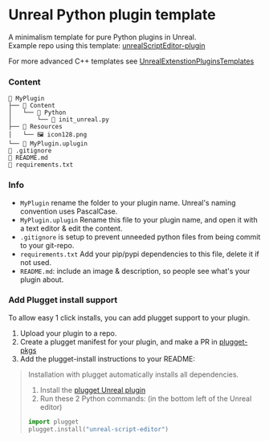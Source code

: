 # Unreal Python plugin template
A minimalism template for pure Python plugins in Unreal.<br>
Example repo using this template: [unrealScriptEditor-plugin](https://github.com/hannesdelbeke/unrealScriptEditor-plugin)

For more advanced C++ templates see [UnrealExtenstionPluginsTemplates](https://github.com/laycnc/UnrealExtenstionPluginsTemplates)

### Content
```
📂 MyPlugin
├── 📂 Content
│   └── 📂 Python
│       └── 📄 init_unreal.py
├── 📂 Resources
│   └── 🖼️ icon128.png
└── 📄 MyPlugin.uplugin
📄 .gitignore
📄 README.md
📄 requirements.txt
```

### Info
- `MyPlugin` rename the folder to your plugin name. Unreal's naming convention uses PascalCase.
- `MyPlugin.uplugin` Rename this file to your plugin name, and open it with a text editor & edit the content.
- `.gitignore` is setup to prevent unneeded python files from being commit to your git-repo.
- `requirements.txt` Add your pip/pypi dependencies to this file, delete it if not used.
- `README.md`: include an image & description, so people see what's your plugin about.

### Add Plugget install support
To allow easy 1 click installs, you can add plugget support to your plugin.
1. Upload your plugin to a repo.
2. Create a plugget manifest for your plugin, and make a PR in [plugget-pkgs](https://github.com/hannesdelbeke/plugget-pkgs)
3. Add the plugget-install instructions to your README: 

> Installation with plugget automatically installs all dependencies.
> 1. Install the [plugget Unreal plugin](https://github.com/hannesdelbeke/plugget-unreal)
> 2. Run these 2 Python commands: (in the bottom left of the Unreal editor) 
> ```python
> import plugget
> plugget.install("unreal-script-editor")
> ```
